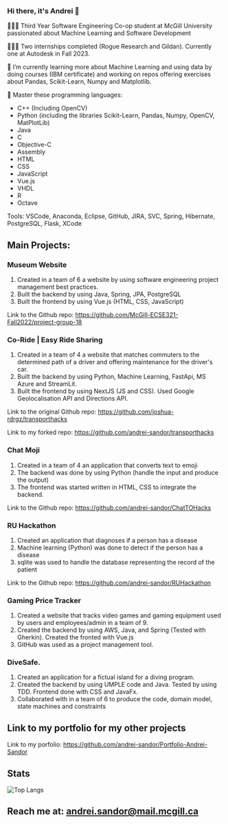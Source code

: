 ### Hi there, it's Andrei 👋

<!--
**andrei-sandor/andrei-sandor** is a ✨ _special_ ✨ repository because its `README.md` (this file) appears on your GitHub profile.

Here are some ideas to get you started:

- 🔭 I’m currently working on ...
- 🌱 I’m currently learning ...
- 👯 I’m looking to collaborate on ...
- 🤔 I’m looking for help with ...
- 💬 Ask me about ...
- 📫 How to reach me: ...
- 😄 Pronouns: ...
- ⚡ Fun fact: ...
-->

🧑🏻‍🎓 Third Year Software Engineering Co-op student at McGill University passionated about Machine Learning and Software Development

👨🏻‍💻 Two internships completed (Rogue Research and Gildan). Currently one at Autodesk in Fall 2023.

🌱 I’m currently learning more about Machine Learning and using data by doing courses (IBM certificate) and working on repos offering exercises about Pandas, Scikit-Learn, Numpy and Matplotlib.

💪 Master these programming languages:
- C++ (Including OpenCV)
- Python (including the libraries Scikit-Learn, Pandas, Numpy, OpenCV, MatPlotLib)
- Java
- C
- Objective-C
- Assembly
- HTML
- CSS
- JavaScript
- Vue.js
- VHDL
- R
- Octave

Tools: VSCode, Anaconda, Eclipse, GitHub, JIRA, SVC, Spring, Hibernate, PostgreSQL, Flask, XCode


## Main Projects:
### Museum Website
 1. Created in a team of 6 a website by using software engineering project management best practices.
 2. Built the backend by using Java, Spring, JPA, PostgreSQL
 3. Built the frontend by using Vue.js (HTML, CSS, JavaScript)

 Link to the Github repo: https://github.com/McGill-ECSE321-Fall2022/project-group-18

 ### Co-Ride | Easy Ride Sharing
 1. Created in a team of 4 a website that matches commuters to the determined path of a driver and offering maintenance for the driver's car.
 2. Built the backend by using Python, Machine Learning, FastApi, MS Azure and StreamLit.
 3. Built the frontend by using NextJS (JS and CSS). Used Google Geolocalisation API and Directions API.

 Link to the original Github repo: https://github.com/joshua-rdrgz/transporthacks
 
 Link to my forked repo: https://github.com/andrei-sandor/transporthacks


### Chat Moji
 1. Created in a team of 4 an application that converts text to emoji
 2. The backend was done by using Python (handle the input and produce the output)
 3. The frontend was started written in HTML, CSS to integrate the backend.
  
 Link to the Github repo: https://github.com/andrei-sandor/ChatTOHacks

### RU Hackathon
 1. Created an application that diagnoses if a person has a disease
 2. Machine learning (Python) was done to detect if the person has a disease
 3. sqlite was used to handle the database representing the record of the patient

Link to the Github repo: https://github.com/andrei-sandor/RUHackathon

### Gaming Price Tracker
 1. Created a website that tracks video games and gaming equipment used by users and employees/admin in a team of 9.
 2. Created the backend by using AWS, Java, and Spring (Tested with Gherkin). Created the fronted with Vue.js
 3. GitHub was used as a project management tool.

### DiveSafe.
 1. Created an application for a fictual island for a diving program.
 2. Created the backend by using UMPLE code and Java. Tested by using TDD. Frontend done with CSS and JavaFx.
 3. Collaborated with in a team of 6 to produce the code, domain model, state machines and constraints

## Link to my portfolio for my other projects
Link to my porfolio: https://github.com/andrei-sandor/Portfolio-Andrei-Sandor

## Stats

![Top Langs](https://github-readme-stats.vercel.app/api/top-langs/?username=andrei-sandor)


## Reach me at: andrei.sandor@mail.mcgill.ca


